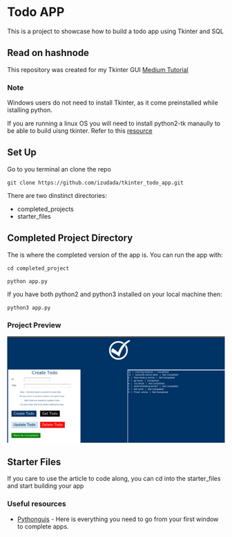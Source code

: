 #   Todo APP 
This is a project to showcase how to build a todo app using Tkinter and SQL

##  Read on hashnode
This repository was created for my Tkinter GUI [Medium Tutorial](https://izudada.medium.com/how-to-create-a-to-do-app-with-tkinter-e03bea1dd089)

### Note
Windows users do not need to install Tkinter, as it come preinstalled while istalling python.

If you are running a linux OS you will need to install python2-tk manaully to be able to build uisng tkinter. Refer to this [resource](https://www.pythonguis.com/installation/install-tkinter-linux/)

##  Set Up
Go to you terminal an clone the repo 
```
git clone https://github.com/izudada/tkinter_todo_app.git
```

There are two dinstinct directories:
- completed_projects
- starter_files

##   Completed Project Directory
The is where the completed version of the app is. You can run the app with:
```
cd completed_project
```
```
python app.py
```
If you have both python2 and python3 installed on your local machine then:
```
python3 app.py
```

###  Project Preview
![Completed Project](project_preview.png)

##  Starter Files
If you care to use the article to code along, you can cd into the starter_files
and start building your app

### Useful resources

- [Pythonguis](https://www.pythonguis.com/) - Here is everything you need to go from your first window to complete apps.